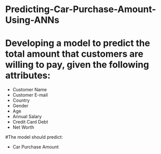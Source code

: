 # Predicting-Car-Purchase-Amount-Using-ANNs
# Developing a model to predict the total amount that customers are willing to pay, given the following attributes:
- Customer Name
- Customer E-mail
- Country
- Gender
- Age
- Annual Salary
- Credit Card Debt
- Net Worth

#The model should predict:
- Car Purchase Amount
